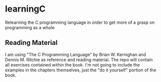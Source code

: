 # learningC
Relearning the C programming language in order to get more of a grasp on programming as a whole

## Reading Material
I am using "The C Programming Language" by Brian W. Kernighan and Dennis M. Ritchie as reference and reading material. 
The repo will contain all exercises contained within the book. I'm not going to include the examples in the chapters themselves, just the "do it yourself" portion of the book. 
